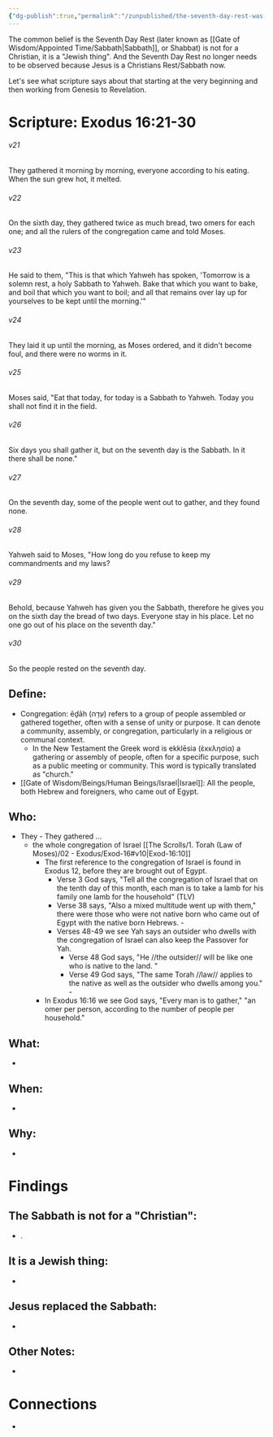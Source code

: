 ```yaml
---
{"dg-publish":true,"permalink":"/zunpublished/the-seventh-day-rest-was-for-02-exod-16/","tags":["#OliveBranch","#Sabbath","#unpublished"]}
---
```


The common belief is the Seventh Day Rest (later known as [[Gate of Wisdom/Appointed Time/Sabbath\|Sabbath]], or Shabbat) is not for a Christian, it is a "Jewish thing". And the Seventh Day Rest no longer needs to be observed because Jesus is a Christians Rest/Sabbath now. 

Let's see what scripture says about that starting at the very beginning and then working from Genesis to Revelation. 
# Scripture: Exodus 16:21-30 

<div class="transclusion internal-embed is-loaded"><div class="markdown-embed">



###### v21 
They gathered it morning by morning, everyone according to his eating. When the sun grew hot, it melted. 


</div></div>

<div class="transclusion internal-embed is-loaded"><div class="markdown-embed">



###### v22 
On the sixth day, they gathered twice as much bread, two omers for each one; and all the rulers of the congregation came and told Moses. 


</div></div>

<div class="transclusion internal-embed is-loaded"><div class="markdown-embed">



###### v23 
He said to them, "This is that which Yahweh has spoken, 'Tomorrow is a solemn rest, a holy Sabbath to Yahweh. Bake that which you want to bake, and boil that which you want to boil; and all that remains over lay up for yourselves to be kept until the morning.'" 


</div></div>

<div class="transclusion internal-embed is-loaded"><div class="markdown-embed">



###### v24 
They laid it up until the morning, as Moses ordered, and it didn't become foul, and there were no worms in it. 


</div></div>

<div class="transclusion internal-embed is-loaded"><div class="markdown-embed">



###### v25 
Moses said, "Eat that today, for today is a Sabbath to Yahweh. Today you shall not find it in the field. 


</div></div>

<div class="transclusion internal-embed is-loaded"><div class="markdown-embed">



###### v26 
Six days you shall gather it, but on the seventh day is the Sabbath. In it there shall be none." 


</div></div>

<div class="transclusion internal-embed is-loaded"><div class="markdown-embed">



###### v27 
On the seventh day, some of the people went out to gather, and they found none. 


</div></div>

<div class="transclusion internal-embed is-loaded"><div class="markdown-embed">



###### v28 
Yahweh said to Moses, "How long do you refuse to keep my commandments and my laws? 


</div></div>

<div class="transclusion internal-embed is-loaded"><div class="markdown-embed">



###### v29 
Behold, because Yahweh has given you the Sabbath, therefore he gives you on the sixth day the bread of two days. Everyone stay in his place. Let no one go out of his place on the seventh day." 


</div></div>

<div class="transclusion internal-embed is-loaded"><div class="markdown-embed">



###### v30 
So the people rested on the seventh day. 


</div></div>



## **Define**: 
- Congregation: ēḏāh (עֵדָה) refers to a group of people assembled or gathered together, often with a sense of unity or purpose. It can denote a community, assembly, or congregation, particularly in a religious or communal context.
	- In the New Testament the Greek word is ekklēsia (ἐκκλησία) a gathering or assembly of people, often for a specific purpose, such as a public meeting or community. This word is typically translated as "church."
- [[Gate of Wisdom/Beings/Human Beings/Israel\|Israel]]: All the people, both Hebrew and foreigners, who came out of Egypt.

## **Who**:
-  They - They gathered ... 
	- the whole congregation of Israel [[The Scrolls/1. Torah (Law of Moses)/02 - Exodus/Exod-16#v10\|Exod-16:10]]
		- The first reference to the congregation of Israel is found in Exodus 12, before they are brought out of Egypt. 
			- Verse 3 God says, "Tell all the congregation of Israel that on the tenth day of this month, each man is to take a lamb for his family one lamb for the household" (TLV)			
			- Verse 38 says, "Also a mixed multitude went up with them," there were those who were not native born who came out of Egypt with the native born Hebrews.			-
			- Verses 48-49 we see Yah says an outsider who dwells with the congregation of Israel can also keep the Passover for Yah. 
				- Verse 48 God says, "He //the outsider// will be like one who is native to the land. "
				- Verse 49 God says, "The same Torah //law// applies to the native as well as the outsider who dwells among you."			-
		- In Exodus 16:16 we see God says, "Every man is to gather," "an omer per person, according to the number of people per household."

## **What**: 
- 
## **When**:
- 

## **Why**: 
- 

# Findings

## The Sabbath is not for a "Christian":
- .
## It is a Jewish thing: 
-  
## Jesus replaced the Sabbath:
- 

## Other Notes:
- 

# Connections
- 



